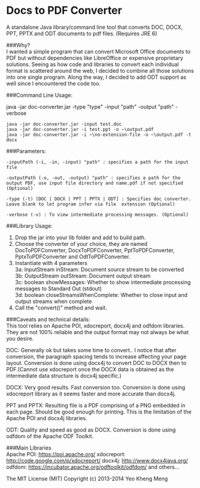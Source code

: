 Docs to PDF Converter
=====================

A standalone Java library/command line tool that converts DOC, DOCX, PPT, PPTX and ODT documents to pdf files. (Requires JRE 6)


###Why?  
I wanted a simple program that can convert Microsoft Office documents to PDF but without dependencies like LibreOffice or expensive proprietary solutions. Seeing as how code and libraries to convert each individual format is scattered around the web, I decided to combine all those solutions into one single program. Along the way, I decided to add ODT support as well since I encountered the code too. 

###Command Line Usage:  

java -jar doc-converter.jar -type "type" -input "path" -output "path" -verbose
```
java -jar doc-converter.jar -input test.doc
java -jar doc-converter.jar -i test.ppt -o ~\output.pdf
java -jar doc-converter.jar -i ~\no-extension-file -o ~\output.pdf -t docx
```

###Parameters:  
```
-inputPath (-i, -in, -input) "path" : specifies a path for the input file
 
-outputPath (-o, -out, -output) "path" : specifies a path for the output PDF, use input file directory and name.pdf if not specified (Optional)

-type (-t) [DOC | DOCX | PPT | PPTX | ODT] : Specifies doc converter. Leave blank to let program infer via file  extension (Optional)

-verbose (-v) : To view intermediate processing messages. (Optional)
```

###Library Usage:  

1) Drop the jar into your lib folder and add to build path.  
2) Choose the converter of your choice, they are named DocToPDFConverter, DocxToPDFConverter, PptToPDFConverter, PptxToPDFConverter and OdtToPDFConverter.  
3) Instantiate with 4 parameters  
3a: InputStream inStream: Document source stream to be converted  
3b: OutputStream outStream: Document output stream  
3c: boolean showMessages: Whether to show intermediate processing messages to Standard Out (stdout)  
3d: boolean closeStreamsWhenComplete: Whether to close input and output streams when complete  
4) Call the "convert()" method and wait.  


###Caveats and technical details:  
This tool relies on Apache POI, xdocreport, docx4j and odfdom libraries. They are not 100% reliable and the output format may not always be what you desire.


DOC:
Generally ok but takes some time to convert.. I notice that after conversion, the paragraph spacing tends to increase affecting your page layout. Conversion is done using docx4j to convert DOC to DOCX then to PDF.(Cannot use xdocreport once the DOCX data is obtained as the intermediate data structure is docx4j specific.)

DOCX:
Very good results. Fast conversion too.  Conversion is done using xdocreport library as it seems faster and more accurate than docx4j.

PPT and PPTX:
Resulting file is a PDF comprising of a PNG embedded in each page. Should be good enough for printing. This is the limitation of the Apache POI and docx4j libraries.

ODT:
Quality and speed as good as DOCX. Conversion is done using odfdom of the Apache ODF Toolkit.


###Main Libraries  
Apache POI:  https://poi.apache.org/
xdocreport: http://code.google.com/p/xdocreport/
docx4j: http://www.docx4java.org/
odfdom: https://incubator.apache.org/odftoolkit/odfdom/
and others...

The MIT License (MIT)
Copyright (c) 2013-2014 Yeo Kheng Meng

